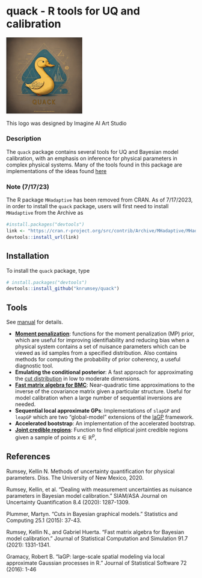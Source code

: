 
<!-- README.md is generated from README.Rmd. Please edit that file -->

# quack - R tools for UQ and calibration

<div class="figure">

<img src="inst/logos/QUACK.png" alt="This logo was designed by Imagine AI Art Studio" width="40%" />
<p class="caption">
This logo was designed by Imagine AI Art Studio
</p>

</div>

### Description

The `quack` package contains several tools for UQ and Bayesian model
calibration, with an emphasis on inference for physical parameters in
complex physical systems. Many of the tools found in this package are
implementations of the ideas found
[here](https://digitalrepository.unm.edu/cgi/viewcontent.cgi?article=1165&=&context=math_etds&=&sei-redir=1&referer=https%253A%252F%252Fscholar.google.com%252Fscholar%253Fhl%253Den%2526as_sdt%253D0%25252C32%2526q%253DKellin%252BRumsey%252Bphysical%252Bparameters%2526btnG%253D#search=%22Kellin%20Rumsey%20physical%20parameters%22)

### Note (7/17/23)

The R package `MHadaptive` has been removed from CRAN. As of 7/17/2023,
in order to install the `quack` package, users will first need to
install `MHadaptive` from the Archive as

``` r
#install.packages("devtools")
link <- "https://cran.r-project.org/src/contrib/Archive/MHadaptive/MHadaptive_1.1-8.tar.gz"
devtools::install_url(link)
```

## Installation

To install the `quack` package, type

``` r
# install.packages("devtools")
devtools::install_github("knrumsey/quack")
```

## Tools

See
[manual](https://github.com/knrumsey/quack/blob/master/quack_0.0.0.9000.pdf)
for details.

- [**Moment
  penalization**](https://epubs.siam.org/doi/pdf/10.1137/19M1283707?casa_token=javZzkQnG4oAAAAA:NqF-i_Wpuz5I8j0IHYK-j-q4QzoJr04ohxO1PBMHLwKE640bTAD1MsalHKtFBu1-VTsuu4sR):
  functions for the moment penalization (MP) prior, which are useful for
  improving identifiability and reducing bias when a physical system
  contains a set of nuisance parameters which can be viewed as iid
  samples from a specified distribution. Also contains methods for
  computing the probability of prior coherency, a useful diagnostic
  tool.
- **Emulating the conditional posterior**: A fast approach for
  approximating the [cut
  distribution](https://idp.springer.com/authorize/casa?redirect_uri=https://link.springer.com/article/10.1007/s11222-014-9503-z&casa_token=K78vRWO3qrQAAAAA:12SChC4sxODP5fp0NYdGSQ-1YybCxPndiT6JZb_NXdKtVlf3-eRa87JvfULTvZs1D30yMOJkWZfOpdQ)
  in low to moderate dimensions.
- [**Fast matrix algebra for
  BMC**](https://www.tandfonline.com/doi/pdf/10.1080/00949655.2020.1850729?casa_token=aa1qKL4wpeoAAAAA:R5KvrccY4aWIDYLi5OqQKYHCfV5JMK-nEKytBwjmAqwSgW8miqZMlfqs9yStkQDXqtW3PHg74j4):
  Near-quadratic time approximations to the inverse of the covariance
  matrix given a particular structure. Useful for model calibration when
  a large number of sequential inversions are needed.
- **Sequential local approximate GPs**: Implementations of `slapGP` and
  `leapGP` which are two “global-model” extensions of the
  [laGP](https://www.jstatsoft.org/index.php/jss/article/view/v072i01/1030)
  framework.
- **Accelerated bootstrap**: An implementation of the accelerated
  bootstrap.
- [**Joint credible
  regions**](https://stats.stackexchange.com/questions/361350/joint-credible-regions-from-mcmc-draws):
  Function to find elliptical joint credible regions given a sample of
  points $x \in \mathbb R^p$,

## References

Rumsey, Kellin N. Methods of uncertainty quantification for physical
parameters. Diss. The University of New Mexico, 2020.

Rumsey, Kellin, et al. “Dealing with measurement uncertainties as
nuisance parameters in Bayesian model calibration.” SIAM/ASA Journal on
Uncertainty Quantification 8.4 (2020): 1287-1309.

Plummer, Martyn. “Cuts in Bayesian graphical models.” Statistics and
Computing 25.1 (2015): 37-43.

Rumsey, Kellin N., and Gabriel Huerta. “Fast matrix algebra for Bayesian
model calibration.” Journal of Statistical Computation and Simulation
91.7 (2021): 1331-1341.

Gramacy, Robert B. “laGP: large-scale spatial modeling via local
approximate Gaussian processes in R.” Journal of Statistical Software 72
(2016): 1-46
